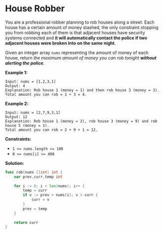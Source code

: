 # House Robber

You are a professional robber planning to rob houses along a street. Each house has a certain amount of money stashed, the only constraint stopping you from robbing each of them is that adjacent houses have security systems connected and  **it will automatically contact the police if two adjacent houses were broken into on the same night**.

Given an integer array  `nums`  representing the amount of money of each house, return  _the maximum amount of money you can rob tonight  **without alerting the police**_.

**Example 1:**

	Input: nums = [1,2,3,1]
	Output: 4
	Explanation: Rob house 1 (money = 1) and then rob house 3 (money = 3).
	Total amount you can rob = 1 + 3 = 4.

**Example 2:**

	Input: nums = [2,7,9,3,1]
	Output: 12
	Explanation: Rob house 1 (money = 2), rob house 3 (money = 9) and rob house 5 (money = 1).
	Total amount you can rob = 2 + 9 + 1 = 12.

**Constraints:**

-   `1 <= nums.length <= 100`
-   `0 <= nums[i] <= 400`

**Solution:**

```go
func rob(nums []int) int {
    var prev,curr,temp int
    
    for i := 0; i < len(nums); i++ {
        temp = curr
        if v := prev + nums[i]; v > curr {
            curr = v
        }
        prev = temp
    }
    
    return curr
}
```
